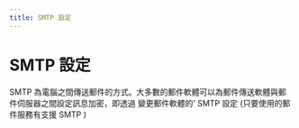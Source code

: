 ```yaml
---
title: SMTP 設定
---
```

# SMTP 設定

SMTP 為電腦之間傳送郵件的方式。大多數的郵件軟體可以為郵件傳送軟體與郵件伺服器之間設定訊息加密，即透過 變更郵件軟體的' SMTP 設定 (只要使用的郵件服務有支援 SMTP )